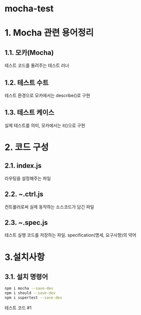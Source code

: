 # mocha-test
# 1. Mocha 관련 용어정리
## 1.1. 모카(Mocha)
테스트 코드를 돌려주는 테스트 러너
## 1.2. 테스트 수트
테스트 환경으로 모카에서는 describe()로 구현
## 1.3. 테스트 케이스 
실제 테스트를 의미, 모카에서는 it()으로 구현

# 2. 코드 구성
## 2.1. index.js
라우팅을 설정해주는 파일
## 2.2. ~.ctrl.js
컨트롤러로써 실제 동작하는 소스코드가 담긴 파일
## 2.3. ~.spec.js 
테스트 실행 코드를 저장하는 파일. specification(명세, 요구사항)의 약어

# 3.설치사항
## 3.1. 설치 명령어
```bash
npm i mocha --save-dev 
npm i should --save-dev
npm i supertest --save-dev
```
테스트 코드 #1
